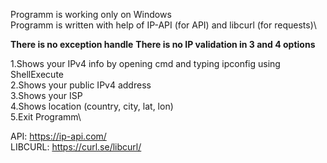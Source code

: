 Programm is working only on Windows\
Programm is written with help of IP-API (for API) and libcurl (for requests)\

<b>There is no exception handle</b>
<b>There is no IP validation in 3 and 4 options</b>

1.Shows your IPv4 info by opening cmd and typing ipconfig using ShellExecute\
2.Shows your public IPv4 address\
3.Shows your ISP\
4.Shows location (country, city, lat, lon)\
5.Exit Programm\

API: https://ip-api.com/ \
LIBCURL: https://curl.se/libcurl/ 
